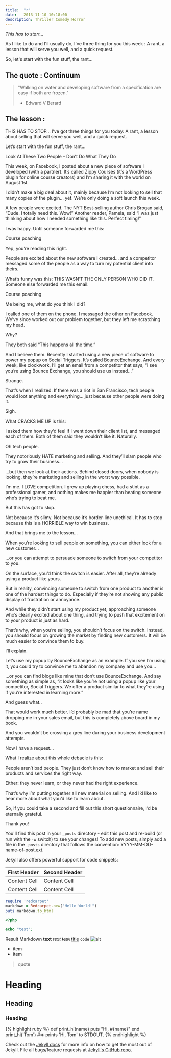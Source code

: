 ```yaml
---
title:  "r"
date:   2013-11-10 10:18:00
description: Thriller Comedy Horror
---
```


*This has to start...*

As I like to do and I'll usually do, I've three thing for you this week : A rant, a lesson that will serve you well, and a quick request.

So, let's start with the fun stuff, the rant...

## The quote : Continuum

> "Walking on water and developing software from a specification are easy if both are frozen."
> - Edward V Berard

## The lesson :


THIS HAS TO STOP...
I’ve got three things for you today: A rant, a lesson about selling that will serve you well, and a quick request.

Let’s start with the fun stuff, the rant…


Look At These Two People – Don’t Do What They Do

This week, on Facebook, I posted about a new piece of software I developed (with a partner). It’s called Zippy Courses (it’s a WordPress plugin for online course creators) and I’m sharing it with the world on August 1st.

I didn’t make a big deal about it, mainly because I’m not looking to sell that many copies of the plugin… yet. We’re only doing a soft launch this week.

A few people were excited. The NYT Best-selling author Chris Brogan said, “Dude. I totally need this. Wow!” Another reader, Pamela, said “I was just thinking about how I needed something like this. Perfect timing!”

I was happy. Until someone forwarded me this:

Course poaching

Yep, you’re reading this right.

People are excited about the new software I created… and a competitor messaged some of the people as a way to turn my potential client into theirs.

What’s funny was this: THIS WASN’T THE ONLY PERSON WHO DID IT. Someone else forwarded me this email:

Course poaching

Me being me, what do you think I did?

I called one of them on the phone. I messaged the other on Facebook. We’ve since worked out our problem together, but they left me scratching my head.

Why?

They both said “This happens all the time.”

And I believe them. Recently I started using a new piece of software to power my popup on Social Triggers. It’s called BounceExchange. And every week, like clockwork, I’ll get an email from a competitor that says, “I see you’re using Bounce Exchange, you should use us instead…”

Strange.

That’s when I realized: If there was a riot in San Francisco, tech people would loot anything and everything… just because other people were doing it.

Sigh.

What CRACKS ME UP is this:

I asked them how they’d feel if I went down their client list, and messaged each of them. Both of them said they wouldn’t like it. Naturally.

Oh tech people.

They notoriously HATE marketing and selling. And they’ll slam people who try to grow their business…

…but then we look at their actions. Behind closed doors, when nobody is looking, they’re marketing and selling in the worst way possible.

I’m me. I LOVE competition. I grew up playing chess, had a stint as a professional gamer, and nothing makes me happier than beating someone who’s trying to beat me.

But this has got to stop.

Not because it’s slimy. Not because it’s border-line unethical. It has to stop because this is a HORRIBLE way to win business.

And that brings me to the lesson…

When you’re looking to sell people on something, you can either look for a new customer…

…or you can attempt to persuade someone to switch from your competitor to you.

On the surface, you’d think the switch is easier. After all, they’re already using a product like yours.

But in reality, convincing someone to switch from one product to another is one of the hardest things to do. Especially if they’re not showing any public display of frustration or annoyance.

And while they didn’t start using my product yet, approaching someone who’s clearly excited about one thing, and trying to push that excitement on to your product is just as hard.

That’s why, when you’re selling, you shouldn’t focus on the switch. Instead, you should focus on growing the market by finding new customers. It will be much easier to convince them to buy.

I’ll explain.

Let’s use my popup by BounceExchange as an example. If you see I’m using it, you could try to convince me to abandon my company and use you…

…or you can find blogs like mine that don’t use BounceExchange. And say something as simple as, “it looks like you’re not using a popup like your competitor, Social Triggers. We offer a product similar to what they’re using if you’re interested in learning more.”

And guess what..

That would work much better. I’d probably be mad that you’re name dropping me in your sales email, but this is completely above board in my book.

And you wouldn’t be crossing a grey line during your business development attempts.

Now I have a request…

What I realize about this whole debacle is this:

People aren’t bad people. They just don’t know how to market and sell their products and services the right way.

Either: they never learn, or they never had the right experience.

That’s why I’m putting together all new material on selling. And I’d like to hear more about what you’d like to learn about.

So, if you could take a second and fill out this short questionnaire, I’d be eternally grateful.

Thank you!

You'll find this post in your `_posts` directory - edit this post and re-build (or run with the `-w` switch) to see your changes!
To add new posts, simply add a file in the `_posts` directory that follows the convention: YYYY-MM-DD-name-of-post.ext.

Jekyll also offers powerful support for code snippets:

First Header  | Second Header
------------- | -------------
Content Cell  | Content Cell
Content Cell  | Content Cell

```ruby
require 'redcarpet'
markdown = Redcarpet.new("Hello World!")
puts markdown.to_html
```


```php
<?php

echo "test";

```

Result	Markdown
**text**
*text*
~~text~~
[title](http://eoko.fr)
`code`
![alt](http://eoko.fr)

* item
* item

> quote
# Heading
## Heading
### Heading



{% highlight ruby %}
def print_hi(name)
  puts "Hi, #{name}"
end
print_hi('Tom')
#=> prints 'Hi, Tom' to STDOUT.
{% endhighlight %}

Check out the [Jekyll docs][jekyll] for more info on how to get the most out of Jekyll. File all bugs/feature requests at [Jekyll's GitHub repo][jekyll-gh].

[jekyll-gh]: https://github.com/mojombo/jekyll
[jekyll]:    http://jekyllrb.com
